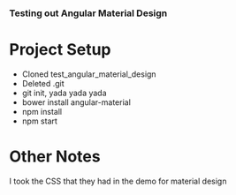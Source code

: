 ### Testing out Angular Material Design

# Project Setup
+ Cloned test_angular_material_design
+ Deleted .git
+ git init, yada yada yada
+ bower install angular-material
+ npm install
+ npm start

# Other Notes
I took the CSS that they had in the demo for material design

